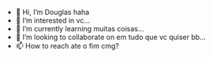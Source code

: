 - 👋 Hi, I’m  Douglas  haha
- 👀 I’m interested in  vc...
- 🌱 I’m currently learning  muitas coisas...
- 💞️ I’m looking to collaborate on  em tudo que vc quiser bb...
- 📫 How to reach ate o fim cmg?

<!---
douglas0610/douglas0610 is a ✨ special ✨ repository because its `README.md` (this file) appears on your GitHub profile.
You can click the Preview link to take a look at your changes.
--->
